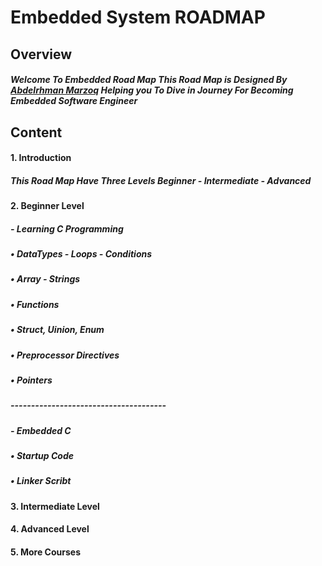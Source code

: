# Embedded System ROADMAP

## Overview
##### Welcome To Embedded Road Map This Road Map is Designed By [Abdelrhman Marzoq](https://www.linkedin.com/in/abdelrahmanmarzoq/) Helping you To Dive in Journey For Becoming Embedded Software Engineer

## Content
#### 1. Introduction
##### This Road Map Have Three Levels Beginner - Intermediate - Advanced
#### 2. Beginner Level
##### - Learning C Programming
#####    • DataTypes - Loops - Conditions
#####    • Array - Strings
#####    • Functions
#####    • Struct, Uinion, Enum
#####    • Preprocessor Directives
#####    • Pointers
##### --------------------------------------
##### - Embedded C 
##### • Startup Code
##### • Linker Scribt



#### 3. Intermediate Level



#### 4. Advanced Level



#### 5. More Courses



